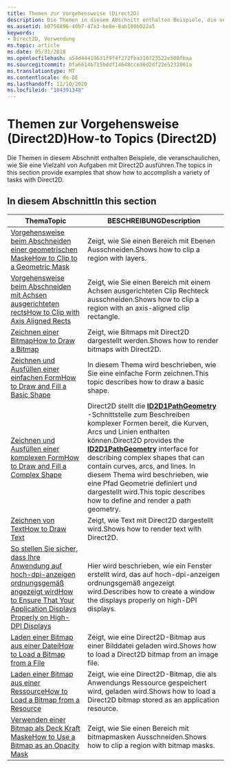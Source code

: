 ```yaml
---
title: Themen zur Vorgehensweise (Direct2D)
description: Die Themen in diesem Abschnitt enthalten Beispiele, die veranschaulichen, wie Sie eine Vielzahl von Aufgaben mit Direct2D ausführen.
ms.assetid: b0756896-40b7-47a3-be8e-8ab100b022a5
keywords:
- Direct2D, Verwendung
ms.topic: article
ms.date: 05/31/2018
ms.openlocfilehash: a54d44419631f9f4f272fba310723522e508fbaa
ms.sourcegitcommit: 8fa6614b715bddf14648cce36d2df22e5232801a
ms.translationtype: MT
ms.contentlocale: de-DE
ms.lasthandoff: 12/10/2020
ms.locfileid: "104391348"
---
```

# <a name="how-to-topics-direct2d"></a><span data-ttu-id="f75d1-104">Themen zur Vorgehensweise (Direct2D)</span><span class="sxs-lookup"><span data-stu-id="f75d1-104">How-to Topics (Direct2D)</span></span>

<span data-ttu-id="f75d1-105">Die Themen in diesem Abschnitt enthalten Beispiele, die veranschaulichen, wie Sie eine Vielzahl von Aufgaben mit Direct2D ausführen.</span><span class="sxs-lookup"><span data-stu-id="f75d1-105">The topics in this section provide examples that show how to accomplish a variety of tasks with Direct2D.</span></span>

## <a name="in-this-section"></a><span data-ttu-id="f75d1-106">In diesem Abschnitt</span><span class="sxs-lookup"><span data-stu-id="f75d1-106">In this section</span></span>



| <span data-ttu-id="f75d1-107">Thema</span><span class="sxs-lookup"><span data-stu-id="f75d1-107">Topic</span></span>                                                                                                                                             | <span data-ttu-id="f75d1-108">BESCHREIBUNG</span><span class="sxs-lookup"><span data-stu-id="f75d1-108">Description</span></span>                                                                                                                                                                                                                      |
|---------------------------------------------------------------------------------------------------------------------------------------------------|----------------------------------------------------------------------------------------------------------------------------------------------------------------------------------------------------------------------------------|
| [<span data-ttu-id="f75d1-109">Vorgehensweise beim Abschneiden einer geometrischen Maske</span><span class="sxs-lookup"><span data-stu-id="f75d1-109">How to Clip to a Geometric Mask</span></span>](how-to-clip-with-layers.md)<br/>                                                                         | <span data-ttu-id="f75d1-110">Zeigt, wie Sie einen Bereich mit Ebenen Ausschneiden.</span><span class="sxs-lookup"><span data-stu-id="f75d1-110">Shows how to clip a region with layers.</span></span><br/>                                                                                                                                                                               |
| [<span data-ttu-id="f75d1-111">Vorgehensweise beim Abschneiden mit Achsen ausgerichteten rects</span><span class="sxs-lookup"><span data-stu-id="f75d1-111">How to Clip with Axis Aligned Rects</span></span>](how-to-clip-with-axis-aligned-rects.md)<br/>                                                         | <span data-ttu-id="f75d1-112">Zeigt, wie Sie einen Bereich mit einem Achsen ausgerichteten Clip Rechteck ausschneiden.</span><span class="sxs-lookup"><span data-stu-id="f75d1-112">Shows how to clip a region with an axis-aligned clip rectangle.</span></span><br/>                                                                                                                                                       |
| [<span data-ttu-id="f75d1-113">Zeichnen einer Bitmap</span><span class="sxs-lookup"><span data-stu-id="f75d1-113">How to Draw a Bitmap</span></span>](how-to-draw-a-bitmap.md)<br/>                                                                                       | <span data-ttu-id="f75d1-114">Zeigt, wie Bitmaps mit Direct2D dargestellt werden.</span><span class="sxs-lookup"><span data-stu-id="f75d1-114">Shows how to render bitmaps with Direct2D.</span></span><br/>                                                                                                                                                                            |
| [<span data-ttu-id="f75d1-115">Zeichnen und Ausfüllen einer einfachen Form</span><span class="sxs-lookup"><span data-stu-id="f75d1-115">How to Draw and Fill a Basic Shape</span></span>](how-to-draw-an-ellipse.md)<br/>                                                                       | <span data-ttu-id="f75d1-116">In diesem Thema wird beschrieben, wie Sie eine einfache Form zeichnen.</span><span class="sxs-lookup"><span data-stu-id="f75d1-116">This topic describes how to draw a basic shape.</span></span><br/>                                                                                                                                                                       |
| [<span data-ttu-id="f75d1-117">Zeichnen und Ausfüllen einer komplexen Form</span><span class="sxs-lookup"><span data-stu-id="f75d1-117">How to Draw and Fill a Complex Shape</span></span>](how-to-draw-and-fill-a-complex-shape.md)<br/>                                                       | <span data-ttu-id="f75d1-118">Direct2D stellt die [**ID2D1PathGeometry**](/windows/win32/api/d2d1/nn-d2d1-id2d1pathgeometry) -Schnittstelle zum Beschreiben komplexer Formen bereit, die Kurven, Arcs und Linien enthalten können.</span><span class="sxs-lookup"><span data-stu-id="f75d1-118">Direct2D provides the [**ID2D1PathGeometry**](/windows/win32/api/d2d1/nn-d2d1-id2d1pathgeometry) interface for describing complex shapes that can contain curves, arcs, and lines.</span></span> <span data-ttu-id="f75d1-119">In diesem Thema wird beschrieben, wie eine Pfad Geometrie definiert und dargestellt wird.</span><span class="sxs-lookup"><span data-stu-id="f75d1-119">This topic describes how to define and render a path geometry.</span></span><br/> |
| [<span data-ttu-id="f75d1-120">Zeichnen von Text</span><span class="sxs-lookup"><span data-stu-id="f75d1-120">How to Draw Text</span></span>](how-to--draw-text.md)<br/>                                                                                              | <span data-ttu-id="f75d1-121">Zeigt, wie Text mit Direct2D dargestellt wird.</span><span class="sxs-lookup"><span data-stu-id="f75d1-121">Shows how to render text with Direct2D.</span></span><br/>                                                                                                                                                                               |
| [<span data-ttu-id="f75d1-122">So stellen Sie sicher, dass Ihre Anwendung auf hoch-dpi-anzeigen ordnungsgemäß angezeigt wird</span><span class="sxs-lookup"><span data-stu-id="f75d1-122">How to Ensure That Your Application Displays Properly on High-DPI Displays</span></span>](how-to--size-a-window-properly-for-high-dpi-displays.md)<br/> | <span data-ttu-id="f75d1-123">Hier wird beschrieben, wie ein Fenster erstellt wird, das auf hoch-dpi-anzeigen ordnungsgemäß angezeigt wird.</span><span class="sxs-lookup"><span data-stu-id="f75d1-123">Describes how to create a window the displays properly on high-DPI displays.</span></span><br/>                                                                                                                                          |
| [<span data-ttu-id="f75d1-124">Laden einer Bitmap aus einer Datei</span><span class="sxs-lookup"><span data-stu-id="f75d1-124">How to Load a Bitmap from a File</span></span>](how-to-load-a-direct2d-bitmap-from-a-file.md)<br/>                                                      | <span data-ttu-id="f75d1-125">Zeigt, wie eine Direct2D-Bitmap aus einer Bilddatei geladen wird.</span><span class="sxs-lookup"><span data-stu-id="f75d1-125">Shows how to load a Direct2D bitmap from an image file.</span></span><br/>                                                                                                                                                               |
| [<span data-ttu-id="f75d1-126">Laden einer Bitmap aus einer Ressource</span><span class="sxs-lookup"><span data-stu-id="f75d1-126">How to Load a Bitmap from a Resource</span></span>](how-to-load-a-bitmap-from-a-resource.md)<br/>                                                       | <span data-ttu-id="f75d1-127">Zeigt, wie eine Direct2D-Bitmap, die als Anwendungs Ressource gespeichert wird, geladen wird.</span><span class="sxs-lookup"><span data-stu-id="f75d1-127">Shows how to load a Direct2D bitmap stored as an application resource.</span></span><br/>                                                                                                                                                |
| [<span data-ttu-id="f75d1-128">Verwenden einer Bitmap als Deck Kraft Maske</span><span class="sxs-lookup"><span data-stu-id="f75d1-128">How to Use a Bitmap as an Opacity Mask</span></span>](how-to-clip-with-bitmap-masks.md)<br/>                                                            | <span data-ttu-id="f75d1-129">Zeigt, wie Sie einen Bereich mit bitmapmasken Ausschneiden.</span><span class="sxs-lookup"><span data-stu-id="f75d1-129">Shows how to clip a region with bitmap masks.</span></span><br/>                                                                                                                                                                         |



 

 


